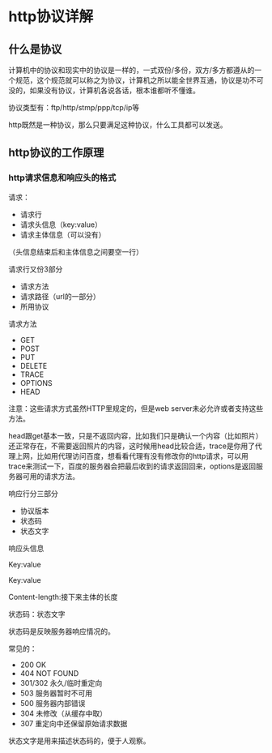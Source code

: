 # http协议详解

## 什么是协议

计算机中的协议和现实中的协议是一样的，一式双份/多份，双方/多方都遵从的一个规范，这个规范就可以称之为协议，计算机之所以能全世界互通，协议是功不可没的，如果没有协议，计算机各说各话，根本谁都听不懂谁。

协议类型有：ftp/http/stmp/ppp/tcp/ip等

http既然是一种协议，那么只要满足这种协议，什么工具都可以发送。

## http协议的工作原理

### http请求信息和响应头的格式

请求：

-  请求行
- 请求头信息（key:value）
- 请求主体信息（可以没有）

（头信息结束后和主体信息之间要空一行）

请求行又份3部分

- 请求方法
- 请求路径（url的一部分）
- 所用协议

请求方法

- GET
- POST
- PUT
- DELETE
- TRACE
- OPTIONS
- HEAD

注意：这些请求方式虽然HTTP里规定的，但是web server未必允许或者支持这些方法。

head跟get基本一致，只是不返回内容，比如我们只是确认一个内容（比如照片）还正常存在，不需要返回照片的内容，这时候用head比较合适，trace是你用了代理上网，比如用代理访问百度，想看看代理有没有修改你的http请求，可以用trace来测试一下，百度的服务器会把最后收到的请求返回回来，options是返回服务器可用的请求方法。

响应行分三部分

- 协议版本
- 状态码
- 状态文字

响应头信息

Key:value

Key:value

Content-length:接下来主体的长度

状态码：状态文字

状态码是反映服务器响应情况的。

常见的：

- 200 OK
- 404 NOT FOUND 
- 301/302 永久/临时重定向
- 503 服务器暂时不可用
- 500 服务器内部错误
- 304 未修改（从缓存中取）
- 307 重定向中还保留原始请求数据

状态文字是用来描述状态码的，便于人观察。

